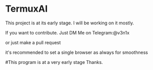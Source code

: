 # TermuxAI

This project is at its early stage. I will be working on it mostly.

If you want to contribute. Just DM Me on
Telegram:@v3n1x 

or just make a pull request

it's recommended to set a single browser as always for smoothness

#This program is at a very early stage
Thanks.
